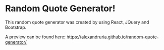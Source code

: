 # Random Quote Generator!
This random quote generator was created by using React, JQuery and Bootstrap.

A preview can be found here: https://alexandruria.github.io/random-quote-generator/
